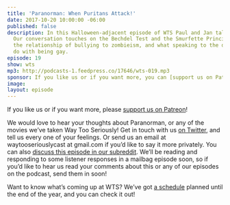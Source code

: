 ```yaml
---
title: 'Paranorman: When Puritans Attack!'
date: 2017-10-20 10:00:00 -06:00
published: false
description: In this Halloween-adjacent episode of WTS Paul and Jan talk about Paranorman.
  Our conversation touches on the Bechdel Test and the Smurfette Principle (again!),
  the relationship of bullying to zombieism, and what speaking to the dead has to
  do with being gay.
episode: 19
show: wts
mp3: http://podcasts-1.feedpress.co/17646/wts-019.mp3
sponsor: If you like us or if you want more, you can [support us on Patreon](https://www.patreon.com/clockworkscast)!
image: 
layout: episode
---
```


If you like us or if you want more, please [support us on Patreon](https://www.patreon.com/clockworkscast)!

We would love to hear your thoughts about Paranorman, or any of the movies we’ve taken Way Too Seriously! Get in touch with us [on Twitter](http://www.twitter.com/wtscast), and tell us every one of your feelings. Or send us an email at waytooseriouslycast at gmail.com if you’d like to say it more privately. You can also [discuss this episode in our subreddit](https://www.reddit.com/r/Goodstuff_fm/). We’ll be reading and responding to some listener responses in a mailbag episode soon, so if you’d like to hear us read your comments about this or any of our episodes on the podcast, send them in soon!

Want to know what’s coming up at WTS? We’ve got [a schedule](https://docs.google.com/document/d/1f6fvTgbzQOCUD_potL6mWClmSC3D2cOBgKz36OwSC68) planned until the end of the year, and you can check it out!
